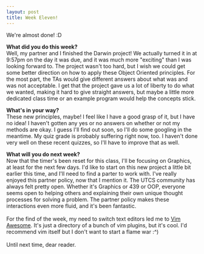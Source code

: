 ```yaml
---
layout: post
title: Week Eleven!
---
```


We're almost done! :D
<br>

<b>What did you do this week?</b>
<br>Well, my partner and I finished the Darwin project! We actually turned it in at 9:57pm on the day it was due, and it was much more "exciting" than I was looking forward to. The project wasn't too hard, but I wish we could get some better direction on how to apply these Object Oriented principles. For the most part, the TAs would give different answers about what was and was not acceptable. I get that the project gave us a lot of liberty to do what we wanted, making it hard to give straight answers, but maybe a little more dedicated class time or an example program would help the concepts stick.<br>

<b>What's in your way?</b>
<br>These new principles, maybe! I feel like I have a good grasp of it, but I have no idea! I haven't gotten any yes or no answers on whether or not my methods are okay. I guess I'll find out soon, so I'll do some googling in the meantime. My quiz grade is probably suffering right now, too. I haven't done very well on these recent quizzes, so I'll have to improve that as well.<br>

<b>What will you do next week?</b>
<br>Now that the timer's been reset for this class, I'll be focusing on Graphics, at least for the next few days. I'd like to start on this new project a little bit earlier this time, and I'll need to find a parter to work with. I've really enjoyed this partner policy, now that I mention it. The UTCS community has always felt pretty open. Whether it's Graphics or 439 or OOP, everyone seems open to helping others and explaining their own unique thought processes for solving a problem. The partner policy makes these interactions even more fluid, and it's been fantastic.<br>
<br>
For the find of the week, my need to switch text editors led me to <a href="http://vimawesome.com/">Vim Awesome</a>. It's just a directory of a bunch of vim plugins, but it's cool. I'd recommend vim itself but I don't want to start a flame war :^)
<br><br>
Until next time, dear reader.
